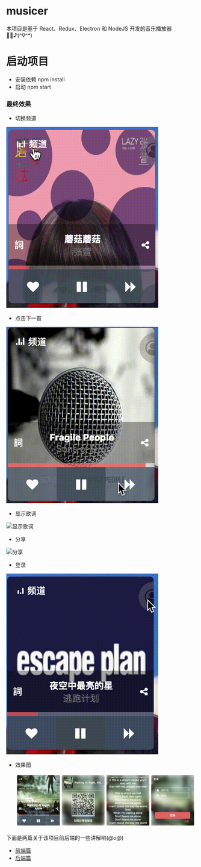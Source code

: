 # musicer

本项目是基于 React、Redux、Electron 和 NodeJS 开发的音乐播放器 🎵🎵♪(^∇^\*)

# 启动项目

* 安装依赖 npm install
* 启动 npm start

### 最终效果

* 切换频道

 ![切换频道](https://raw.githubusercontent.com/abigaleypc/Musicer/master/images/channels.gif)

* 点击下一首

 ![点击下一首](https://raw.githubusercontent.com/abigaleypc/Musicer/master/images/next.gif)

* 显示歌词

 ![显示歌词](https://raw.githubusercontent.com/abigaleypc/Musicer/master/images/lyric.gif)

* 分享

 ![分享](https://raw.githubusercontent.com/abigaleypc/Musicer/master/images/share.gif)

* 登录

 ![分享](https://raw.githubusercontent.com/abigaleypc/Musicer/master/images/login.gif)

* 效果图

  ![效果图](https://raw.githubusercontent.com/abigaleypc/Musicer/master/musicer.jpg)

下面是两篇关于该项目前后端的一些讲解哟(_@ο@_)

* [前端篇](https://abigaleyu.co/2018/02/22/musicer/)
* [后端篇](https://abigaleyu.co/2018/03/14/musicer-backend/)
